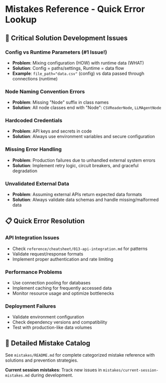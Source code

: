 # Mistakes Reference - Quick Error Lookup

## 🚨 Critical Solution Development Issues

### **Config vs Runtime Parameters** (#1 Issue!)
- **Problem**: Mixing configuration (HOW) with runtime data (WHAT)
- **Solution**: Config = paths/settings, Runtime = data flow
- **Example**: `file_path="data.csv"` (config) vs data passed through connections (runtime)

### **Node Naming Convention Errors**
- **Problem**: Missing "Node" suffix in class names
- **Solution**: All node classes end with "Node": `CSVReaderNode`, `LLMAgentNode`

### **Hardcoded Credentials**
- **Problem**: API keys and secrets in code
- **Solution**: Always use environment variables and secure configuration

### **Missing Error Handling**
- **Problem**: Production failures due to unhandled external system errors
- **Solution**: Implement retry logic, circuit breakers, and graceful degradation

### **Unvalidated External Data**
- **Problem**: Assuming external APIs return expected data formats
- **Solution**: Always validate data schemas and handle missing/malformed data

## 📋 Quick Error Resolution

### API Integration Issues
- Check `reference/cheatsheet/013-api-integration.md` for patterns
- Validate request/response formats
- Implement proper authentication and rate limiting

### Performance Problems
- Use connection pooling for databases
- Implement caching for frequently accessed data
- Monitor resource usage and optimize bottlenecks

### Deployment Failures
- Validate environment configuration
- Check dependency versions and compatibility
- Test with production-like data volumes

## 🔗 Detailed Mistake Catalog
See `mistakes/README.md` for complete categorized mistake reference with solutions and prevention strategies.

**Current session mistakes**: Track new issues in `mistakes/current-session-mistakes.md` during development.
